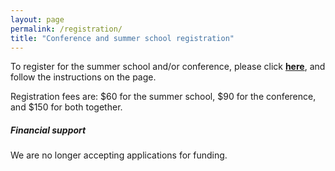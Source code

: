 ```yaml
---
layout: page
permalink: /registration/
title: "Conference and summer school registration"
---
```


To register for the summer school and/or conference, please click
**[here](https://starrez.housing.cmu.edu/StarRezPortalConference/go/Conferences/HoTT2019)**, and follow the instructions on the page.

Registration fees are: $60 for the summer school, $90 for the conference, and
$150 for both together.

##### Financial support

We are no longer accepting applications for funding.
